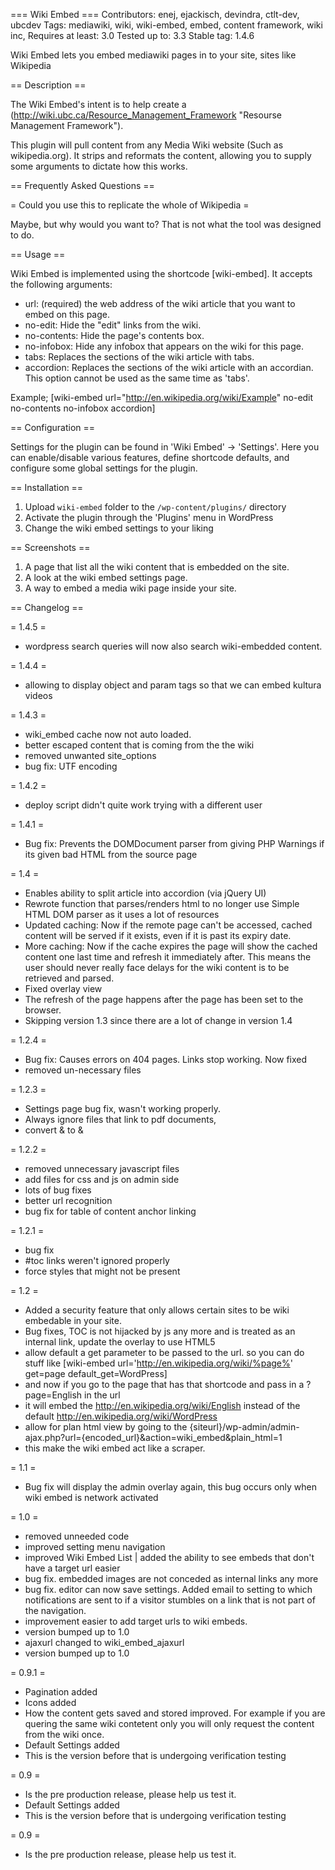 === Wiki Embed ===
Contributors: enej, ejackisch, devindra, ctlt-dev, ubcdev
Tags: mediawiki, wiki, wiki-embed, embed, content framework, wiki inc, 
Requires at least: 3.0
Tested up to: 3.3
Stable tag: 1.4.6

Wiki Embed lets you embed mediawiki pages in to your site, sites like Wikipedia

== Description ==

The Wiki Embed's intent is to help create a (http://wiki.ubc.ca/Resource_Management_Framework "Resourse Management Framework").

This plugin will pull content from any Media Wiki website (Such as wikipedia.org).
It strips and reformats the content, allowing you to supply some arguments to dictate how this works.


== Frequently Asked Questions ==

= Could you use this to replicate the whole of Wikipedia = 

Maybe, but why would you want to? That is not what the tool was designed to do. 


== Usage ==

Wiki Embed is implemented using the shortcode [wiki-embed]. It accepts the following arguments:
* url: (required) the web address of the wiki article that you want to embed on this page.
* no-edit: Hide the "edit" links from the wiki.
* no-contents: Hide the page's contents box.
* no-infobox: Hide any infobox that appears on the wiki for this page.
* tabs: Replaces the sections of the wiki article with tabs.
* accordion: Replaces the sections of the wiki article with an accordian. This option cannot be used as the same time as 'tabs'.

Example;
[wiki-embed url="http://en.wikipedia.org/wiki/Example" no-edit no-contents no-infobox accordion]


== Configuration ==

Settings for the plugin can be found in 'Wiki Embed' -> 'Settings'.
Here you can enable/disable various features, define shortcode defaults, and configure some global settings for the plugin.


== Installation ==

1. Upload `wiki-embed` folder to the `/wp-content/plugins/` directory
2. Activate the plugin through the 'Plugins' menu in WordPress
3. Change the wiki embed settings to your liking


== Screenshots ==

1. A page that list all the wiki content that is embedded on the site. 
2. A look at the wiki embed settings page. 
3. A way to embed a media wiki page inside your site. 


== Changelog ==

= 1.4.5 =
* wordpress search queries will now also search wiki-embedded content.

= 1.4.4 =
* allowing to display object and param tags so that we can embed kultura videos

= 1.4.3 =
* wiki_embed cache now not auto loaded.
* better escaped content that is coming from the the wiki
* removed unwanted site_options 
* bug fix: UTF encoding

= 1.4.2 =
* deploy script didn't quite work trying with a different user

= 1.4.1 =
* Bug fix: Prevents the DOMDocument parser from giving PHP Warnings if its given bad HTML from the source page

= 1.4 =
* Enables ability to split article into accordion (via jQuery UI)
* Rewrote function that parses/renders html to no longer use Simple HTML DOM parser as it uses a lot of resources 
* Updated caching: Now if the remote page can't be accessed, cached content will be served if it exists, even if it is past its expiry date.
* More caching: Now if the cache expires the page will show the cached content one last time and refresh it immediately after. This means the user should never really face delays for the wiki content is to be retrieved and parsed.
* Fixed overlay view
* The refresh of the page happens after the page has been set to the browser. 
* Skipping version 1.3 since there are a lot of change in version 1.4

= 1.2.4 =
* Bug fix: Causes errors on 404 pages. Links stop working. Now fixed
* removed un-necessary files

= 1.2.3 =
* Settings page bug fix, wasn't working properly. 
* Always ignore files that link to pdf documents, 
* convert &amp; to & 

= 1.2.2 = 
* removed unnecessary javascript files
* add files for css and js on admin side
* lots of bug fixes 
* better url recognition
* bug fix for table of content anchor linking 

= 1.2.1 = 
* bug fix
* #toc links weren't ignored properly 
* force styles that might not be present

= 1.2 = 
* Added a security feature that only allows certain sites to be wiki embedable in your site.
* Bug fixes, TOC is not hijacked by js any more and is treated as an internal link, update the overlay to use HTML5
* allow default a get parameter to be passed to the url. so you can do stuff like [wiki-embed url='http://en.wikipedia.org/wiki/%page%' get=page default_get=WordPress]
* and now if you go to the page that has that shortcode and pass in a ?page=English in the url
* it will embed the http://en.wikipedia.org/wiki/English instead of the default http://en.wikipedia.org/wiki/WordPress
* allow for plan html view by going to the {siteurl}/wp-admin/admin-ajax.php?url={encoded_url}&action=wiki_embed&plain_html=1
* this make the wiki embed act like a scraper.

= 1.1 = 
* Bug fix will display the admin overlay again, this bug occurs only when wiki embed is network activated 

= 1.0 = 
* removed unneeded code 
* improved setting menu navigation 
* improved Wiki Embed List | added the ability to see embeds that don't have a target url easier
* bug fix. embedded images are not conceded as internal links any more 
* bug fix. editor can now save settings. Added email to setting to which notifications are sent to if a visitor stumbles on a link that is not part of the navigation. 
* improvement easier to add target urls to wiki embeds. 
* version bumped up to 1.0 
* ajaxurl changed to wiki_embed_ajaxurl 
* version bumped up to 1.0

= 0.9.1 = 
* Pagination added 
* Icons added 
* How the content gets saved and stored improved. For example if you are quering the same wiki contetent only you will only request the content from the wiki once.
* Default Settings added
* This is the version before that is undergoing verification testing

= 0.9 =
* Is the pre production release, please help us test it. 
* Default Settings added
* This is the version before that is undergoing verification testing

= 0.9 =
* Is the pre production release, please help us test it.
 
 